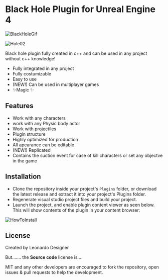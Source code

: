 # Black Hole Plugin for Unreal Engine 4


![BlackHoleGif](https://user-images.githubusercontent.com/12305857/131715339-1e3d8a8a-ad60-43bd-827b-bfe3d2502658.gif)

![Hole02](https://user-images.githubusercontent.com/12305857/132995651-05b0b395-db2f-4c7b-9aaa-128f93c41af6.gif)

Black hole plugin fully created in c++ and can be used in any project without c++ knowledge!

- Fully integrated in any project
- Fully costumizable
- Easy to use
- (NEW!) Can be used in multiplayer games 
- ✨Magic ✨

## Features

- Work with any characters
- work with any Physic body actor
- Work with projectiles
- Plugin structure
- Highly optimized for production
- All apearance can be editable
- (NEW!) Replicated
- Contains the suction event for case of kill characters or set any objectve in the game


## Installation


* Clone the repository inside your project's `Plugins` folder, or download the latest release and extract it into your project's Plugins folder.
* Regenerate visual studio project files and build your project.
* Launch the project, and enable plugin content viewer as seen below. This will show contents of the plugin in your content browser:

![HowToInstall](https://user-images.githubusercontent.com/12305857/131716253-3538efce-1d15-41d4-99e5-30af8bd54018.png)


## License

Created by Leonardo Designer

But....... the **Source code** license is....

MIT and any other developers are encouraged to fork the repository, open issues & pull requests to help the development.











